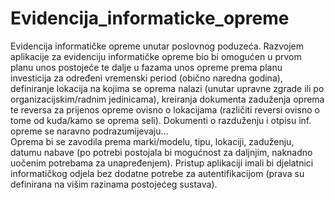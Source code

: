 # Evidencija_informaticke_opreme
Evidencija informatičke opreme unutar poslovnog poduzeća.
Razvojem aplikacije za evidenciju informatičke opreme bio bi omogućen u prvom planu unos postojeće te dalje u fazama unos opreme prema planu investicija za određeni vremenski period (obično naredna godina), definiranje lokacija na kojima se oprema nalazi (unutar upravne zgrade ili po organizacijskim/radnim jedinicama), kreiranja dokumenta zaduženja oprema te reversa za prijenos opreme ovisno o lokacijama (različiti reversi ovisno o tome od kuda/kamo se oprema seli). Dokumenti o razduženju i otpisu inf. opreme se naravno podrazumijevaju…   
Oprema bi se zavodila prema marki/modelu, tipu, lokaciji, zaduženju, datumu nabave (po potrebi postojala bi mogućnost za daljnjim, naknadno uočenim potrebama za unapređenjem).
Pristup aplikaciji imali bi djelatnici informatičkog odjela bez dodatne potrebe za autentifikacijom (prava su definirana na višim razinama postojećeg sustava).
